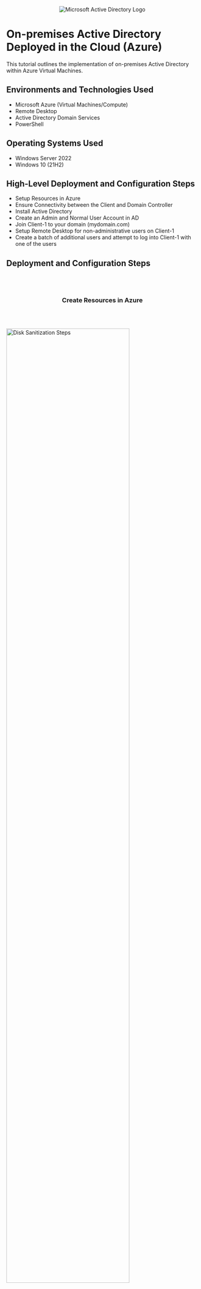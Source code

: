<p align="center">
<img src="https://i.imgur.com/pU5A58S.png" alt="Microsoft Active Directory Logo"/>
</p>

<h1>On-premises Active Directory Deployed in the Cloud (Azure)</h1>
This tutorial outlines the implementation of on-premises Active Directory within Azure Virtual Machines.<br/>



<h2>Environments and Technologies Used</h2>

- Microsoft Azure (Virtual Machines/Compute)
- Remote Desktop
- Active Directory Domain Services
- PowerShell

<h2>Operating Systems Used </h2>

- Windows Server 2022
- Windows 10 (21H2)

<h2>High-Level Deployment and Configuration Steps</h2>

- Setup Resources in Azure
- Ensure Connectivity between the Client and Domain Controller
- Install Active Directory
- Create an Admin and Normal User Account in AD
- Join Client-1 to your domain (mydomain.com)
- Setup Remote Desktop for non-administrative users on Client-1
- Create a batch of additional users and attempt to log into Client-1 with one of the users

<h2>Deployment and Configuration Steps</h2>
<br />
<br />
<h3 align="center">Create Resources in Azure</h3>
<br />
<br />
<p>

  
  <img src="https://i.imgur.com/GfT71Ka.png" height="80%" width="80%" alt="Disk Sanitization Steps"/>
</p>
<p>
<br />
<br />
 Create the Domain Controller VM (Windows Server 2022) named |DC-1|
</p>
<br />
<br />
<p>
<img src="https://i.imgur.com/U4NcVRe.png" height="80%" width="80%" alt="Disk Sanitization Steps"/>
</p>
<p>
<br />
<br />
Create the Client VM (Windows 10) named |Client|. Use the same Resource Group
</p>
<br />
<br />
<p>
<img src="https://i.imgur.com/OHOVRPi.png" height="80%" width="80%" alt="Disk Sanitization Steps"/>
</p>
<p>
<br />
<br />
Set Domain Controller’s NIC Private IP address static:
</p>
<br />
<br />

<img src="https://i.imgur.com/mznqDV5.png" height="80%" width="80%" alt="Disk Sanitization Steps"/>
<br />
<br />

Verify that both VMs are in the same Vnet(Virtual Network). You can check the topology with Network Watcher.
<br />
<br />
<br />

<img src="https://i.imgur.com/L7CrNBo.png" height="80%" width="80%" alt="Disk Sanitization Steps"/>
<br />
<br />

<h3 align="center">Ensure Connectivity between the client and Domain Controller</h3>
<br />
<br />
Login to Client-1 with Remote Desktop and ping DC-1’s private IP address with ping -t <ip address> (perpetual ping)
<br />
<br />
<br />
  

<img src="https://i.imgur.com/eGbvXsz.png" height="80%" width="80%" alt="Disk Sanitization Steps"/>
<br />
<br />
Login to the Domain Controller and enable ICMPv4 in on the local windows Firewall
<br />
<br />
<br />
  

<img src="https://i.imgur.com/gd50U4W.png" height="80%" width="80%" alt="Disk Sanitization Steps"/>
<br />
<br />
Check back at Client-1 to see the ping succeed:
<br />
<br />
<img src="https://i.imgur.com/gxtMDa4.png" height="80%" width="80%" alt="Disk Sanitization Steps"/>
<br />
<br />
  
<h3 align="center">Installing Active Directory</h3>
<br />
<br />

Login to DC-1 and install Active Directory Domain Services
<br />
<br />

<img src="https://i.imgur.com/gXWVoHj.png" height="80%" width="80%" alt="Disk Sanitization Steps"/>
<br />
<br />
  
Promote as a Domain Controller:
<br />
<br />
  
<img src="https://i.imgur.com/0sT1bwv.png" height="80%" width="80%" alt="Disk Sanitization Steps"/>
<br />
<br />
  
Promote as a DC: Setup a new forest as mydomain.com (can be anything, just remember what it is)
<br />
<br />
  
<img src="https://i.imgur.com/WHH5tBD.png" height="80%" width="80%" alt="Disk Sanitization Steps"/>
<br />
<br />

Restart and then log back into DC-1 as user: mydomain.com\labuser
<br />
<br />
  
<img src="https://i.imgur.com/LgtNcyL.png" height="80%" width="80%" alt="Disk Sanitization Steps"/>
<br />
<br />
 
<h3 align="center">Create an Admin and Normal User Account in AD</h3>
<br />
<br />
  
In Active Directory Users and Computers (ADUC), create an Organizational Unit (OU) called “_EMPLOYEES” and "_ADMINS"
<br />
<br />
  
<img src="https://i.imgur.com/niMqWpd.png" height="80%" width="80%" alt="Disk Sanitization Steps"/>
<br />
<br />
   
<img src="https://i.imgur.com/SfIYWad.png" height="80%" width="80%" alt="Disk Sanitization Steps"/>
<br />
<br />
  
Create a new employee named “Johnny VMan” (same password) with the username of “Johnny_admin”
<br />
<br />
    
<img src="https://i.imgur.com/Lk96BPh.png" height="80%" width="80%" alt="Disk Sanitization Steps"/>
<br />
<br />
  
Add Johnny_admin to the “Domain Admins” Security Group
<br />
<br />
  
<img src="https://i.imgur.com/LZkhdlu.png" height="80%" width="80%" alt="Disk Sanitization Steps"/>
<br />
<br />
  
<img src="https://i.imgur.com/DOsaVl3.png" height="80%" width="80%" alt="Disk Sanitization Steps"/>
<br />
<br />
  
<img src="https://i.imgur.com/qg0wF3K.png" height="80%" width="80%" alt="Disk Sanitization Steps"/>
<br />
<br />
  
<img src="https://i.imgur.com/A4Qgc4X.png" height="80%" width="80%" alt="Disk Sanitization Steps"/>
<br />
<br />
  
<img src="https://i.imgur.com/nJaxfP1.png" height="80%" width="80%" alt="Disk Sanitization Steps"/>
<br />
<br />
  
Log out/close the Remote Desktop connection to DC-1 and log back in as “mydomain.com\Johnny_admin”
<br />
<br />
  
<img src="https://i.imgur.com/6a7ltWe.png" height="80%" width="80%" alt="Disk Sanitization Steps"/>
<br />
<br />

<h3 align="center">Join Client-1 to your domain (mydomain.com)</h3>
<br />
<br />

From the Azure Portal, set Client-1’s DNS settings to the DC’s Private IP address
<br />
<br />

<img src="https://i.imgur.com/KZ7ZBsZ.png" height="80%" width="80%" alt="Disk Sanitization Steps"/>
<br />
<br />
  
From the Azure Portal, restart Client-1
<br />
<br />
  
Login to Client-1 (Remote Desktop) as the original local admin (labuser) and join it to the domain |computer will restart|
<br />
<br />
  
<img src="https://i.imgur.com/WNRBYvs.png" height="80%" width="80%" alt="Disk Sanitization Steps"/>
<br />
<br />
  
<img src="https://i.imgur.com/PeEBULu.png" height="80%" width="80%" alt="Disk Sanitization Steps"/>
<br />
<br />
  
<img src="https://i.imgur.com/xSr4Jyy.png" height="80%" width="80%" alt="Disk Sanitization Steps"/>
<br />
<br />
  
<img src="https://i.imgur.com/jhvlR4m.png" height="80%" width="80%" alt="Disk Sanitization Steps"/>
<br />
<br />
  
Login to the Domain Controller (Remote Desktop) and verify Client-1 shows up in Active Directory Users and Computers (ADUC) inside the “Computers” container on the root of the domain
<br />
<br />

Create a new OU named “_CLIENTS” and drag Client-1 into there
<br />
<br />
  
<img src="https://i.imgur.com/GE7fJZC.png" height="80%" width="80%" alt="Disk Sanitization Steps"/>
<br />
<br />
  
<h3 align="center">Setup Remote Desktop for non-administrative users on Client-1</h3>
<br />
<br />
<p>
Log into Client-1 as mydomain.com\Johnny_admin and open system properties.
</p>
<p>
  Click “Remote Desktop”.
</p>
<p>
  Allow “domain users” access to remote desktop.
</p>
<p>
  You can now log into Client-1 as a normal, non-administrative user now.
</p>
<p>
  Normally you’d want to do this with Group Policy that allows you to change MANY systems at once (maybe a future lab)
<br />
<br />

<img src="https://i.imgur.com/oeTMvYh.png" height="80%" width="80%" alt="Disk Sanitization Steps"/>
<br />
<br />
  

<h3 align="center">Create a bunch of additional users and attempt to log into client-1 with one of the users</h3>
<br />
<p>
  Login to DC-1 as Johnny_admin
</p>
<p>
  Open PowerShell_ise as an administrator.
</p> 
<p>  
  Create a new File and paste the contents of this script into it: https://github.com/JohnnyfiveAZR/Active-Directory
<br />
<br />
  
<img src="https://i.imgur.com/Iic8jTH.png" height="80%" width="80%" alt="Disk Sanitization Steps"/>
<br />
<br />
  
  
<img src="https://i.imgur.com/nkKJwDx.png" height="80%" width="80%" alt="Disk Sanitization Steps"/>
<br />
<br />
  
  
<img src="https://i.imgur.com/5ppkwmC.png" height="80%" width="80%" alt="Disk Sanitization Steps"/>
<br />
<br />

Run the script and observe the accounts being created
<br />
<br />
  
  
<img src="https://i.imgur.com/5a95s0z.png" height="80%" width="80%" alt="Disk Sanitization Steps"/>
<br />
<br />
  
When finished, open ADUC and observe the accounts in the appropriate OU
attempt to log into Client-1 with one of the accounts (take note of the password in the script)
<br />
<br />

<img src="https://i.imgur.com/Mm0IEFI.png" height="80%" width="80%" alt="Disk Sanitization Steps"/>
<br />
<br />
  
<img src="https://i.imgur.com/QMm3pbC.png" height="80%" width="80%" alt="Disk Sanitization Steps"/>
<br />
<br />
  
<img src="https://i.imgur.com/HcldyWN.png" height="80%" width="80%" alt="Disk Sanitization Steps"/>
<br />
<br />
<br />
<br />
<h3 align="center">Finished!</h3>
  
I hope this tutorial gives you a bit of insight and better understanding on how to go about setting up an Active Directory (Domain) Lab through your virtual machine environment. Repeat this lab as many times as you please and make this virtual environment your own learning playground and explore the other possibilities in managing user accounts, permissions, passwords, devices, and control access on a large scale. (This lab can be completed on both Windows and MACos)
<br />
<br />
<br />
<h3 align="left">Note:</h3> Dont forget to close out your Guest VMs while in RDP by going to CMD> Logoff. Also make sure to CLEAN UP your Microsoft Azure environment and ensure your Resource Groups and Virtual Machines are deleted which may take a few minutes then refresh to confirm.
  
